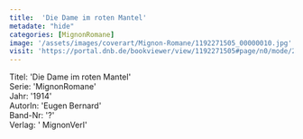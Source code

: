 ```yaml
---
title:  'Die Dame im roten Mantel'
metadate: "hide"
categories: [MignonRomane]
image: '/assets/images/coverart/Mignon-Romane/1192271505_00000010.jpg'
visit: 'https://portal.dnb.de/bookviewer/view/1192271505#page/n0/mode/2up'
---
```

Titel: 'Die Dame im roten Mantel' <br>
Serie: 'MignonRomane' <br>
Jahr: '1914' <br>
AutorIn: 'Eugen Bernard' <br>
Band-Nr: '?' <br>
Verlag: ' MignonVerl'